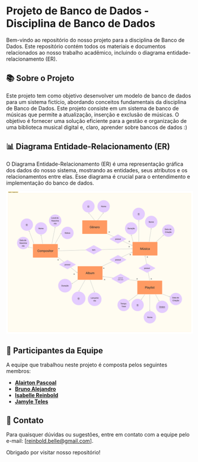 # Projeto de Banco de Dados - Disciplina de Banco de Dados

Bem-vindo ao repositório do nosso projeto para a disciplina de Banco de Dados. Este repositório contém todos os materiais e documentos relacionados ao nosso trabalho acadêmico, incluindo o diagrama entidade-relacionamento (ER).

## 📚 Sobre o Projeto

Este projeto tem como objetivo desenvolver um modelo de banco de dados para um sistema fictício, abordando conceitos fundamentais da disciplina de Banco de Dados. Este projeto consiste em um sistema de banco de músicas que permite a atualização, inserção e exclusão de músicas. O objetivo é fornecer uma solução eficiente para a gestão e organização de uma biblioteca musical digital e, claro, aprender sobre bancos de dados :)


## 📊 Diagrama Entidade-Relacionamento (ER)

O Diagrama Entidade-Relacionamento (ER) é uma representação gráfica dos dados do nosso sistema, mostrando as entidades, seus atributos e os relacionamentos entre elas. Esse diagrama é crucial para o entendimento e implementação do banco de dados.

![Modelo Entidade Relacionamento](imagens/Modelo_Entidade-Relacionamento_TF.png)

## 👥 Participantes da Equipe

A equipe que trabalhou neste projeto é composta pelos seguintes membros:

- **[Alairton Pascoal](https://github.com/alairton-junior)** 
- **[Bruno Alejandro](https://github.com/BrunoAlejandroDev)** 
- **[Isabelle Reinbold](https://github.com/ReinboldB)** 
- **[Jamyle Teles](https://github.com/JamyleTeles)** 


## 📧 Contato

Para quaisquer dúvidas ou sugestões, entre em contato com a equipe pelo e-mail: [reinbold.belle@gmail.com].

Obrigado por visitar nosso repositório!
